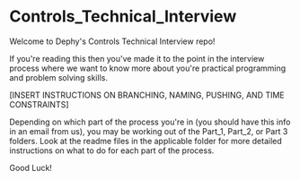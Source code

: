# Controls_Technical_Interview

Welcome to Dephy's Controls Technical Interview repo!

If you're reading this then you've made it to the point in the interview process where we want 
to know more about you're practical programming and problem solving skills. 

[INSERT INSTRUCTIONS ON BRANCHING, NAMING, PUSHING, AND TIME CONSTRAINTS]

Depending on which part of the process you're in (you should have this info in an email from us), 
you may be working out of the Part_1, Part_2, or Part 3 folders. Look at the readme files in the 
applicable folder for more detailed instructions on what to do for each part of the process.

Good Luck!